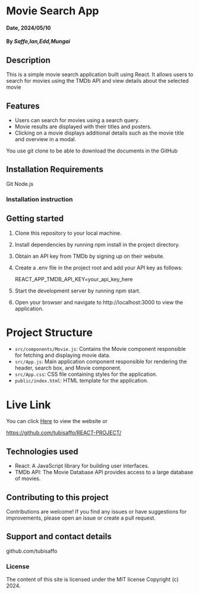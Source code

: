 # Movie Search App
#### Date, 2024/05/10

#### By _Saffo,Ian,Edd,Mungai_

## Description

This is a simple movie search application built using React. It allows users to search for movies using the TMDb API and view details about the selected movie

## Features
- Users can search for movies using a search query.
- Movie results are displayed with their titles and posters.
- Clicking on a movie displays additional details such as the movie title and overview in a modal.

You use git clone to be able to download the documents in the GitHub

## Installation Requirements

Git
Node.js

### Installation instruction
## Getting started
1. Clone this repository to your local machine.
2. Install dependencies by running npm install in the project directory.
3. Obtain an API key from TMDb by signing up on their website.
4. Create a .env file in the project root and add your API key as follows:
   
   REACT_APP_TMDB_API_KEY=your_api_key_here
   
5. Start the development server by running npm start.
6. Open your browser and navigate to http://localhost:3000 to view the application.

# Project Structure
- `src/components/Movie.js`: Contains the Movie component responsible for fetching and displaying movie data.
- `src/App.js`: Main application component responsible for rendering the header, search box, and Movie component.
- `src/App.css`: CSS file containing styles for the application.
- `public/index.html`: HTML template for the application.

# Live Link

You can click [Here](https://online-book-reservation-web-page.vercel.app/) to view the website
or 

https://github.com/tubisaffo/REACT-PROJECT/

## Technologies used

- React: A JavaScript library for building user interfaces.
- TMDb API: The Movie Database API provides access to a large database of movies.


## Contributing to this project
Contributions are welcome! If you find any issues or have suggestions for improvements, please open an issue or create a pull request.

## Support and contact details

github.com/tubisaffo

### License

The content of this site is licensed under the MIT license
Copyright (c) 2024.